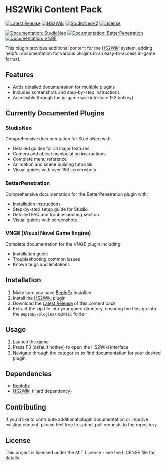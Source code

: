 # HS2Wiki Content Pack

[![Latest Release](https://img.shields.io/github/v/release/SuitIThub/HS2Wiki-Content-Pack?label=Latest%20Release&style=flat-square)](https://github.com/SuitIThub/HS2Wiki-Content-Pack/releases/latest)
[![HS2Wiki](https://img.shields.io/badge/HS2Wiki-Required-blue?style=flat-square)](https://github.com/SuitIThub/HS2Wiki)
[![StudioNeoV2](https://img.shields.io/badge/StudioNeoV2-Supported-success?style=flat-square)](https://github.com/SuitIThub/HS2Wiki-Content-Pack)
[![License](https://img.shields.io/badge/License-MIT-blue.svg)](https://github.com/SuitIThub/HS2Wiki-Content-Pack/LICENSE)

[![Documentation: StudioNeo](https://img.shields.io/badge/Documentation-StudioNeo-green?style=flat-square)](https://github.com/SuitIThub/HS2Wiki-Content-Pack?tab=readme-ov-file#studioneo)
[![Documentation: BetterPenetration](https://img.shields.io/badge/Documentation-BetterPenetration-green?style=flat-square)](https://github.com/SuitIThub/HS2Wiki-Content-Pack?tab=readme-ov-file#betterpenetration)
[![Documentation: VNGE](https://img.shields.io/badge/Documentation-VNGE-green?style=flat-square)](https://github.com/SuitIThub/HS2Wiki-Content-Pack?tab=readme-ov-file#vnge-visual-novel-game-engine)

This plugin provides additional content for the [HS2Wiki](https://github.com/SuitIThub/HS2Wiki) system, adding helpful documentation for various plugins in an easy-to-access in-game format.

## Features

* Adds detailed documentation for multiple plugins
* Includes screenshots and step-by-step instructions
* Accessible through the in-game wiki interface (F3 hotkey)

## Currently Documented Plugins

### StudioNeo

Comprehensive documentation for StudioNeo with:
- Detailed guides for all major features
- Camera and object manipulation instructions
- Complete menu reference
- Animation and scene building tutorials
- Visual guides with over 150 screenshots

### BetterPenetration

Comprehensive documentation for the BetterPenetration plugin with:
- Installation instructions
- Step-by-step setup guide for Studio
- Detailed FAQ and troubleshooting section
- Visual guides with screenshots

### VNGE (Visual Novel Game Engine)

Complete documentation for the VNGE plugin including:
- Installation guide
- Troubleshooting common issues
- Known bugs and limitations

## Installation

1. Make sure you have [BepInEx](https://github.com/BepInEx/BepInEx) installed
2. Install the [HS2Wiki](https://github.com/SuitIThub/HS2Wiki) plugin
3. Download the [Latest Release](https://github.com/SuitIThub/HS2Wiki-Content-Pack/releases/latest) of this content pack
4. Extract the zip file into your game directory, ensuring the files go into the `BepInEx/plugins/HS2Wiki` folder

## Usage

1. Launch the game
2. Press F3 (default hotkey) to open the HS2Wiki interface
3. Navigate through the categories to find documentation for your desired plugin

## Dependencies

* [BepInEx](https://github.com/BepInEx/BepInEx)
* [HS2Wiki](https://github.com/SuitIThub/HS2Wiki) (Hard dependency)

## Contributing

If you'd like to contribute additional plugin documentation or improve existing content, please feel free to submit pull requests to the repository.

## License

This project is licensed under the MIT License - see the LICENSE file for details.
